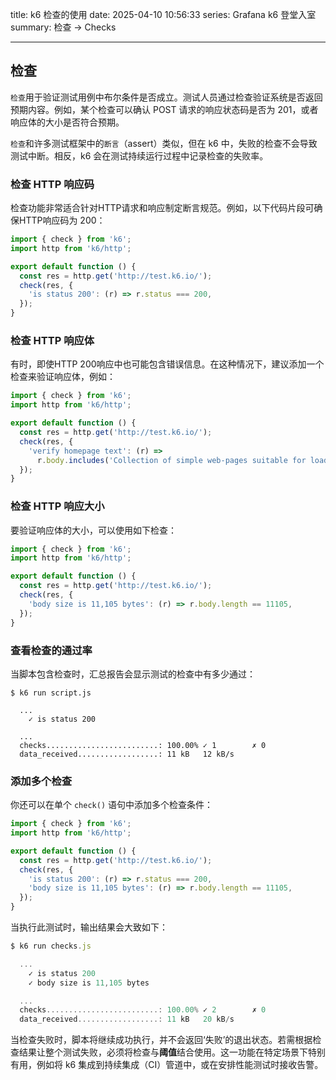 title: k6 检查的使用
date: 2025-04-10 10:56:33
series: Grafana k6 登堂入室
summary: 检查 -> Checks

---

## 检查

`检查`用于验证测试用例中布尔条件是否成立。测试人员通过检查验证系统是否返回预期内容。例如，某个检查可以确认 POST 请求的响应状态码是否为 201，或者响应体的大小是否符合预期。

`检查`和许多测试框架中的`断言`（assert）类似，但在 k6 中，失败的检查不会导致测试中断。相反，k6 会在测试持续运行过程中记录检查的失败率。

### 检查 HTTP 响应码

检查功能非常适合针对HTTP请求和响应制定断言规范。例如，以下代码片段可确保HTTP响应码为 200：

```js
import { check } from 'k6';
import http from 'k6/http';

export default function () {
  const res = http.get('http://test.k6.io/');
  check(res, {
    'is status 200': (r) => r.status === 200,
  });
}
```

### 检查 HTTP 响应体

有时，即使HTTP 200响应中也可能包含错误信息。在这种情况下，建议添加一个检查来验证响应体，例如：

```js
import { check } from 'k6';
import http from 'k6/http';

export default function () {
  const res = http.get('http://test.k6.io/');
  check(res, {
    'verify homepage text': (r) =>
      r.body.includes('Collection of simple web-pages suitable for load testing'),
  });
}
```

### 检查 HTTP 响应大小

要验证响应体的大小，可以使用如下检查：


```js
import { check } from 'k6';
import http from 'k6/http';

export default function () {
  const res = http.get('http://test.k6.io/');
  check(res, {
    'body size is 11,105 bytes': (r) => r.body.length == 11105,
  });
}
```

### 查看检查的通过率

当脚本包含检查时，汇总报告会显示测试的检查中有多少通过：

```
$ k6 run script.js

  ...
    ✓ is status 200

  ...
  checks.........................: 100.00% ✓ 1        ✗ 0
  data_received..................: 11 kB   12 kB/s
```

### 添加多个检查

你还可以在单个 `check()` 语句中添加多个检查条件：

```js
import { check } from 'k6';
import http from 'k6/http';

export default function () {
  const res = http.get('http://test.k6.io/');
  check(res, {
    'is status 200': (r) => r.status === 200,
    'body size is 11,105 bytes': (r) => r.body.length == 11105,
  });
}
```

当执行此测试时，输出结果会大致如下：

```js
$ k6 run checks.js

  ...
    ✓ is status 200
    ✓ body size is 11,105 bytes

  ...
  checks.........................: 100.00% ✓ 2        ✗ 0
  data_received..................: 11 kB   20 kB/s
```

当检查失败时，脚本将继续成功执行，并不会返回‘失败’的退出状态。若需根据检查结果让整个测试失败，必须将检查与**阈值**结合使用。这一功能在特定场景下特别有用，例如将 k6 集成到持续集成（CI）管道中，或在安排性能测试时接收告警。
